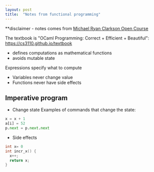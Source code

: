 ```yaml
---
layout: post
title:  "Notes from functional programming"
---
```



**disclaimer - notes comes from [Michael Ryan Clarkson Open Course](https://www.cs.cornell.edu/~clarkson/)

The textbook is "OCaml Programming: Correct + Efficient + Beautiful": https://cs3110.github.io/textbook

* defines computations as mathematical functions
* avoids mutable state

Expressions specify what to compute

* Variables never change value
* Functions never have side effects

## Imperative program

* Change state
Examples of commands that change the state:

```python
x = x + 1
a[i] = 52
p.next = p.next.next
```

* Side effects
  
```c
int x= 0
int incr_x() {
  x++;
  return x;
}
```
